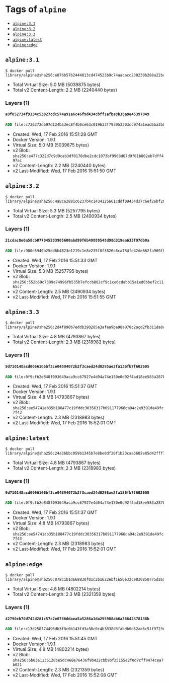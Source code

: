 <!-- THIS FILE IS GENERATED VIA '.template-helpers/generate-tag-details.pl' -->

# Tags of `alpine`

-	[`alpine:3.1`](#alpine31)
-	[`alpine:3.2`](#alpine32)
-	[`alpine:3.3`](#alpine33)
-	[`alpine:latest`](#alpinelatest)
-	[`alpine:edge`](#alpineedge)

## `alpine:3.1`

```console
$ docker pull library/alpine@sha256:e876b57b2444813cd474523b9c74aacacc238230b288a22bccece9caf2862197
```

-	Total Virtual Size: 5.0 MB (5039875 bytes)
-	Total v2 Content-Length: 2.2 MB (2240440 bytes)

### Layers (1)

#### `a9f052734f9134c53027cdc574a91a6c46f9d434cbff1afba8b38a8e45397049`

```dockerfile
ADD file:c736372d697d124b53ec8f4b0ce63c019633f793953303cc974a1ead5ba3bbe1 in /
```

-	Created: Wed, 17 Feb 2016 15:51:28 GMT
-	Docker Version: 1.9.1
-	Virtual Size: 5.0 MB (5039875 bytes)
-	v2 Blob: `sha256:e477c322d7c9d9cab3df0178dbe2cdc1073bf9968d67d9f61b802eb7dff497ac`
-	v2 Content-Length: 2.2 MB (2240440 bytes)
-	v2 Last-Modified: Wed, 17 Feb 2016 15:51:50 GMT

## `alpine:3.2`

```console
$ docker pull library/alpine@sha256:4a8c62881c6237b4c1434125661cddf09434d37c6ef26bf26bfaef0b8c5e2f05
```

-	Total Virtual Size: 5.3 MB (5257795 bytes)
-	Total v2 Content-Length: 2.5 MB (2490934 bytes)

### Layers (1)

#### `21cdac8e0a58cb077045233905600abd99f6b49888548d98d319ea633f97db0a`

```dockerfile
ADD file:900e5940b25dd6b4823e1219c1e8e235f8f3826c6ca784fe42de662fa969f84c in /
```

-	Created: Wed, 17 Feb 2016 15:51:33 GMT
-	Docker Version: 1.9.1
-	Virtual Size: 5.3 MB (5257795 bytes)
-	v2 Blob: `sha256:552b69c7399e74996fb535b7efccb802cf9c1ce6cdabb15a1ed0bbef2c1165c7`
-	v2 Content-Length: 2.5 MB (2490934 bytes)
-	v2 Last-Modified: Wed, 17 Feb 2016 15:51:55 GMT

## `alpine:3.3`

```console
$ docker pull library/alpine@sha256:2d4f890b7eddb390285e3afea9be98a078c2acd2fb311da8c9048e3d1e4864d3
```

-	Total Virtual Size: 4.8 MB (4793867 bytes)
-	Total v2 Content-Length: 2.3 MB (2318983 bytes)

### Layers (1)

#### `9d710148acd0066166bf3ce04894072b2f3caed24d0295ae2fa136fb7f602605`

```dockerfile
ADD file:0f9cfb2e848f093649aca9cc67927e4d04a74e150e0d92f4ad18ee583a287bf2 in /
```

-	Created: Wed, 17 Feb 2016 15:51:37 GMT
-	Docker Version: 1.9.1
-	Virtual Size: 4.8 MB (4793867 bytes)
-	v2 Blob: `sha256:ee54741ab35b188477c19fddc30356317b091177966da94c2e9391de49fc7f43`
-	v2 Content-Length: 2.3 MB (2318983 bytes)
-	v2 Last-Modified: Wed, 17 Feb 2016 15:52:01 GMT

## `alpine:latest`

```console
$ docker pull library/alpine@sha256:24a36bbc059b1345b7e8be0df20f1b23caa3602e85d42fff7ecd9d0bd255de56
```

-	Total Virtual Size: 4.8 MB (4793867 bytes)
-	Total v2 Content-Length: 2.3 MB (2318983 bytes)

### Layers (1)

#### `9d710148acd0066166bf3ce04894072b2f3caed24d0295ae2fa136fb7f602605`

```dockerfile
ADD file:0f9cfb2e848f093649aca9cc67927e4d04a74e150e0d92f4ad18ee583a287bf2 in /
```

-	Created: Wed, 17 Feb 2016 15:51:37 GMT
-	Docker Version: 1.9.1
-	Virtual Size: 4.8 MB (4793867 bytes)
-	v2 Blob: `sha256:ee54741ab35b188477c19fddc30356317b091177966da94c2e9391de49fc7f43`
-	v2 Content-Length: 2.3 MB (2318983 bytes)
-	v2 Last-Modified: Wed, 17 Feb 2016 15:52:01 GMT

## `alpine:edge`

```console
$ docker pull library/alpine@sha256:878c1b1d668830f01c2b1622ebf1656e32ce830850775d26a387b2f11f541239
```

-	Total Virtual Size: 4.8 MB (4802214 bytes)
-	Total v2 Content-Length: 2.3 MB (2321359 bytes)

### Layers (1)

#### `42790cb70d742d281c57c2e0766ddaea5a5286a1da295988ab6a36642378138b`

```dockerfile
ADD file:c13d258774496db3f8c0b143fd3a30c0c4b3838d3fabdb0d52aa6c51f9723e2b in /
```

-	Created: Wed, 17 Feb 2016 15:51:45 GMT
-	Docker Version: 1.9.1
-	Virtual Size: 4.8 MB (4802214 bytes)
-	v2 Blob: `sha256:6b03e1135128be5dc468e76436f9b422cbb9bf25155e2f0d7cff9474cea7b021`
-	v2 Content-Length: 2.3 MB (2321359 bytes)
-	v2 Last-Modified: Wed, 17 Feb 2016 15:52:08 GMT

